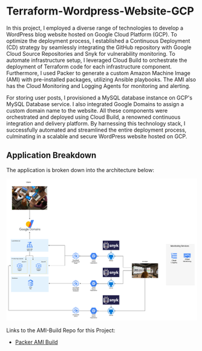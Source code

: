# Terraform-Wordpress-Website-GCP

In this project, I employed a diverse range of technologies to develop a WordPress blog website hosted on Google Cloud Platform (GCP). To optimize the deployment process, I established a Continuous Deployment (CD) strategy by seamlessly integrating the GitHub repository with Google Cloud Source Repositories and Snyk for vulnerability monitoring. To automate infrastructure setup, I leveraged Cloud Build to orchestrate the deployment of Terraform code for each infrastructure component. Furthermore, I used Packer to generate a custom Amazon Machine Image (AMI) with pre-installed packages, utilizing Ansible playbooks. The AMI also has the Cloud Monitoring and Logging Agents for monitoring and alerting.

For storing user posts, I provisioned a MySQL database instance on GCP's MySQL Database service. I also integrated Google Domains to assign a custom domain name to the website. All these components were orchestrated and deployed using Cloud Build, a renowned continuous integration and delivery platform. By harnessing this technology stack, I successfully automated and streamlined the entire deployment process, culminating in a scalable and secure WordPress website hosted on GCP.

## Application Breakdown

The application is broken down into the architecture below:

![wordpress](https://github.com/rjones18/Images/blob/main/Cloud%20architecture%20with%20costs%20example%20-%20Current%20(2).png)



Links to the AMI-Build Repo for this Project:

- [Packer AMI Build](https://github.com/rjones18/GCP-Wordpress-AMI-Build)
